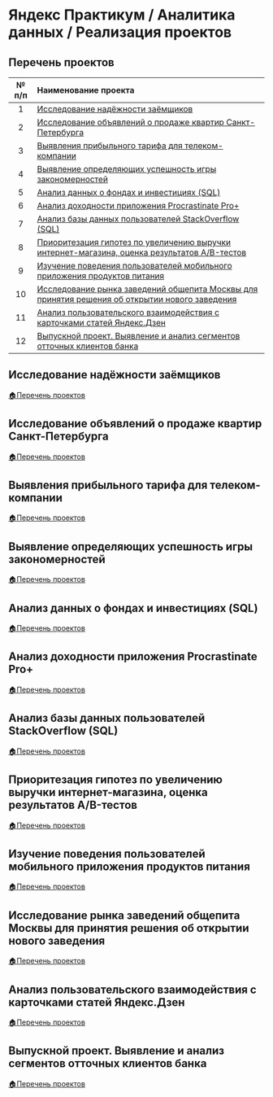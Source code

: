 # Яндекс Практикум / Аналитика данных / Реализация проектов

## Перечень проектов
| № п/п | Наименование проекта |
|:----:|:----|
| 1 | [Исследование надёжности заёмщиков](#Исследование-надёжности-заёмщиков) |
| 2 | [Исследование объявлений о продаже квартир Санкт-Петербурга](#Исследование-объявлений-о-продаже-квартир-Санкт-Петербурга) |
| 3 | [Выявления прибыльного тарифа для телеком-компании](#Выявления-прибыльного-тарифа-для-телеком-компании) |
| 4 | [Выявление определяющих успешность игры закономерностей](#Выявление-определяющих-успешность-игры-закономерностей) |
| 5 | [Анализ данных о фондах и инвестициях (SQL)](#Анализ-данных-о-фондах-и-инвестициях-SQL) |
| 6 | [Анализ доходности приложения Procrastinate Pro+](#Анализ-доходности-приложения-Procrastinate-Pro-+) |
| 7 | [Анализ базы данных пользователей StackOverflow (SQL)](#Анализ-базы-данных-пользователей-StackOverflow-SQL) |
| 8 | [Приоритезация гипотез по увеличению выручки интернет-магазина, оценка результатов А/B-тестов](#Приоритезация-гипотез-по-увеличению-выручки-интернет-магазина,-оценка-результатов-А-/-B-тестов) |
| 9 | [Изучение поведения пользователей мобильного приложения продуктов питания](#Изучение-поведения-пользователей-мобильного-приложения-продуктов-питания) |
| 10 | [Исследование рынка заведений общепита Москвы для принятия решения об открытии нового заведения](#Исследование-рынка-заведений-общепита-Москвы-для-принятия-решения-об-открытии-нового-заведения) |
| 11 | [Анализ пользовательского взаимодействия с карточками статей Яндекс.Дзен](#Анализ-пользовательского-взаимодействия-с-карточками-статей-Яндекс-.-Дзен) |
| 12 | [Выпускной проект. Выявление и анализ сегментов отточных клиентов банка](#Выпускной-проект-.-Выявление-и-анализ-сегментов-отточных-клиентов-банка) |

## Исследование надёжности заёмщиков

[:house:Перечень проектов](#Перечень-проектов)

## Исследование объявлений о продаже квартир Санкт-Петербурга

[:house:Перечень проектов](#Перечень-проектов)

## Выявления прибыльного тарифа для телеком-компании

[:house:Перечень проектов](#Перечень-проектов)

## Выявление определяющих успешность игры закономерностей

[:house:Перечень проектов](#Перечень-проектов)

## Анализ данных о фондах и инвестициях (SQL)

[:house:Перечень проектов](#Перечень-проектов)

## Анализ доходности приложения Procrastinate Pro+

[:house:Перечень проектов](#Перечень-проектов)

## Анализ базы данных пользователей StackOverflow (SQL)

[:house:Перечень проектов](#Перечень-проектов)

## Приоритезация гипотез по увеличению выручки интернет-магазина, оценка результатов А/B-тестов

[:house:Перечень проектов](#Перечень-проектов)

## Изучение поведения пользователей мобильного приложения продуктов питания

[:house:Перечень проектов](#Перечень-проектов)

## Исследование рынка заведений общепита Москвы для принятия решения об открытии нового заведения

[:house:Перечень проектов](#Перечень-проектов)

## Анализ пользовательского взаимодействия с карточками статей Яндекс.Дзен

[:house:Перечень проектов](#Перечень-проектов)

## Выпускной проект. Выявление и анализ сегментов отточных клиентов банка

[:house:Перечень проектов](#Перечень-проектов)
